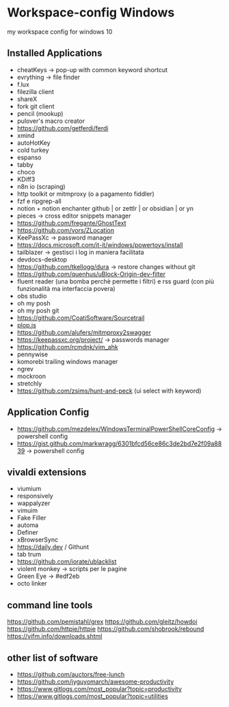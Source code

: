 # Workspace-config Windows
my workspace config for windows 10


## Installed Applications
- cheatKeys -> pop-up with common keyword shortcut
- evrything -> file finder
- f.lux  
- filezilla client  
- shareX  
- fork git client  
- pencil (mookup)  
- pulover's macro creator  
- https://github.com/getferdi/ferdi
- xmind  
- autoHotKey  
- cold turkey  
- espanso  
- tabby  
- choco
- KDiff3
- n8n io (scraping)
- http toolkit or mitmproxy (o a pagamento fiddler)
- fzf e ripgrep-all
- notion + notion enchanter github | or zettlr | or obsidian | or yn
- pieces -> cross editor snippets manager 
- https://github.com/fregante/GhostText
- https://github.com/vors/ZLocation
- KeePassXc -> password manager 
- https://docs.microsoft.com/it-it/windows/powertoys/install
- tailblazer -> gestisci i log in maniera facilitata
- devdocs-desktop
- https://github.com/tkellogg/dura -> restore changes without git
- https://github.com/quenhus/uBlock-Origin-dev-filter
- fluent reader (una bomba perchè permette i filtri) e rss guard (con più funzionalità ma interfaccia povera)
- obs studio
- oh my posh  
- oh my posh git  
- https://github.com/CoatiSoftware/Sourcetrail
- [plop.js](https://github.com/plopjs/plop)
- https://github.com/alufers/mitmproxy2swagger 
- https://keepassxc.org/project/ -> passwords manager
- https://github.com/rcmdnk/vim_ahk
- pennywise
- komorebi trailing windows manager
- ngrev
- mockroon
- stretchly
- https://github.com/zsims/hunt-and-peck (ui select with keyword)

## Application Config
- https://github.com/mezdelex/WindowsTerminalPowerShellCoreConfig -> powershell config
- https://gist.github.com/markwragg/6301bfcd56ce86c3de2bd7e2f09a8839    -> powershell config

## vivaldi extensions
- viumium  
- responsively  
- wappalyzer  
- vimuim
- Fake Filler
- automa
- Definer
- xBrowserSync
- https://daily.dev / Githunt
- tab trum
- https://github.com/iorate/ublacklist
- violent monkey -> scripts per le pagine
- Green Eye -> #edf2eb
- octo linker

## command line tools
https://github.com/pemistahl/grex
https://github.com/gleitz/howdoi
https://github.com/httpie/httpie
https://github.com/shobrook/rebound
https://vifm.info/downloads.shtml


## other list of software
- https://github.com/auctors/free-lunch
- https://github.com/jyguyomarch/awesome-productivity
- https://www.gitlogs.com/most_popular?topic=productivity
- https://www.gitlogs.com/most_popular?topic=utilities
